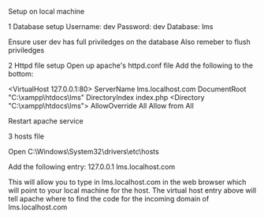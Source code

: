 Setup on local machine

1 Database setup
Username: dev
Password: dev
Database: lms

Ensure user dev has full priviledges on the database
Also remeber to flush priviledges 

2 Httpd file setup
Open up apache's httpd.conf file
Add the following to the bottom:

<VirtualHost 127.0.0.1:80>
  ServerName lms.localhost.com 
  DocumentRoot "C:\xampp\htdocs\lms"
  DirectoryIndex index.php
  <Directory "C:\xampp\htdocs\lms">
    AllowOverride All
    Allow from All
  </Directory>
</VirtualHost>


Restart apache service

3 hosts file

Open C:\Windows\System32\drivers\etc\hosts

Add the following entry: 127.0.0.1       lms.localhost.com

This will allow you to type in lms.localhost.com in the web browser
which will point to your local machine for the host. The virtual host
entry above will tell apache where to find the code for the incoming
domain of lms.localhost.com

